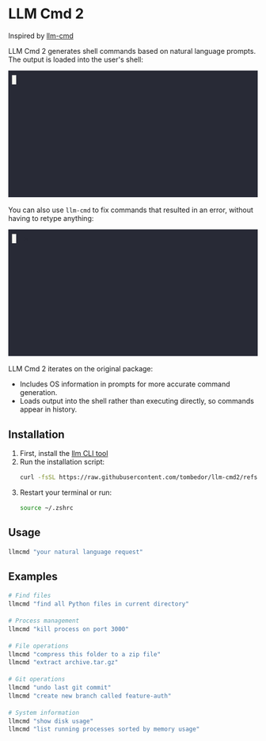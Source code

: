 # LLM Cmd 2

Inspired by [llm-cmd](https://github.com/simonw/llm-cmd)

LLM Cmd 2 generates shell commands based on natural language prompts. The output is loaded into the user's shell:

![demo](./demos/demo.gif)

You can also use `llm-cmd` to fix commands that resulted in an error, without having to retype anything:

![demo](./demos/fix.gif)

LLM Cmd 2 iterates on the original package:
- Includes OS information in prompts for more accurate command generation.
- Loads output into the shell rather than executing directly, so commands appear in history.

## Installation

1. First, install the [llm CLI tool](https://github.com/simonw/llm)
2. Run the installation script:
   ```bash
   curl -fsSL https://raw.githubusercontent.com/tombedor/llm-cmd2/refs/heads/main/install.sh | /bin/bash
   ```
3. Restart your terminal or run:
   ```bash
   source ~/.zshrc
   ```

## Usage

```bash
llmcmd "your natural language request"
```

## Examples

```bash
# Find files
llmcmd "find all Python files in current directory"

# Process management
llmcmd "kill process on port 3000"

# File operations
llmcmd "compress this folder to a zip file"
llmcmd "extract archive.tar.gz"

# Git operations
llmcmd "undo last git commit"
llmcmd "create new branch called feature-auth"

# System information
llmcmd "show disk usage"
llmcmd "list running processes sorted by memory usage"
```
